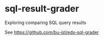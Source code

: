 sql-result-grader
=================

Exploring comparing SQL query results

See https://github.com/bu-ist/edx-sql-grader
